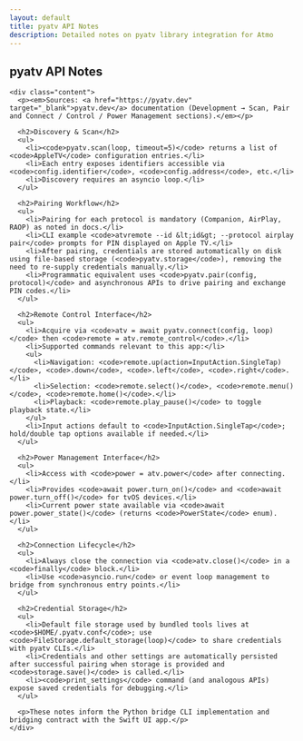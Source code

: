 ```yaml
---
layout: default
title: pyatv API Notes
description: Detailed notes on pyatv library integration for Atmo
---
```


<section class="section">
  <div class="container">
    <h1>pyatv API Notes</h1>

    <div class="content">
      <p><em>Sources: <a href="https://pyatv.dev" target="_blank">pyatv.dev</a> documentation (Development → Scan, Pair and Connect / Control / Power Management sections).</em></p>

      <h2>Discovery & Scan</h2>
      <ul>
        <li><code>pyatv.scan(loop, timeout=5)</code> returns a list of <code>AppleTV</code> configuration entries.</li>
        <li>Each entry exposes identifiers accessible via <code>config.identifier</code>, <code>config.address</code>, etc.</li>
        <li>Discovery requires an asyncio loop.</li>
      </ul>

      <h2>Pairing Workflow</h2>
      <ul>
        <li>Pairing for each protocol is mandatory (Companion, AirPlay, RAOP) as noted in docs.</li>
        <li>CLI example <code>atvremote --id &lt;id&gt; --protocol airplay pair</code> prompts for PIN displayed on Apple TV.</li>
        <li>After pairing, credentials are stored automatically on disk using file-based storage (<code>pyatv.storage</code>), removing the need to re-supply credentials manually.</li>
        <li>Programmatic equivalent uses <code>pyatv.pair(config, protocol)</code> and asynchronous APIs to drive pairing and exchange PIN codes.</li>
      </ul>

      <h2>Remote Control Interface</h2>
      <ul>
        <li>Acquire via <code>atv = await pyatv.connect(config, loop)</code> then <code>remote = atv.remote_control</code>.</li>
        <li>Supported commands relevant to this app:</li>
        <ul>
          <li>Navigation: <code>remote.up(action=InputAction.SingleTap)</code>, <code>.down</code>, <code>.left</code>, <code>.right</code>.</li>
          <li>Selection: <code>remote.select()</code>, <code>remote.menu()</code>, <code>remote.home()</code>.</li>
          <li>Playback: <code>remote.play_pause()</code> to toggle playback state.</li>
        </ul>
        <li>Input actions default to <code>InputAction.SingleTap</code>; hold/double tap options available if needed.</li>
      </ul>

      <h2>Power Management Interface</h2>
      <ul>
        <li>Access with <code>power = atv.power</code> after connecting.</li>
        <li>Provides <code>await power.turn_on()</code> and <code>await power.turn_off()</code> for tvOS devices.</li>
        <li>Current power state available via <code>await power.power_state()</code> (returns <code>PowerState</code> enum).</li>
      </ul>

      <h2>Connection Lifecycle</h2>
      <ul>
        <li>Always close the connection via <code>atv.close()</code> in a <code>finally</code> block.</li>
        <li>Use <code>asyncio.run</code> or event loop management to bridge from synchronous entry points.</li>
      </ul>

      <h2>Credential Storage</h2>
      <ul>
        <li>Default file storage used by bundled tools lives at <code>$HOME/.pyatv.conf</code>; use <code>FileStorage.default_storage(loop)</code> to share credentials with pyatv CLIs.</li>
        <li>Credentials and other settings are automatically persisted after successful pairing when storage is provided and <code>storage.save()</code> is called.</li>
        <li><code>print_settings</code> command (and analogous APIs) expose saved credentials for debugging.</li>
      </ul>

      <p>These notes inform the Python bridge CLI implementation and bridging contract with the Swift UI app.</p>
    </div>
  </div>
</section>